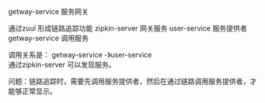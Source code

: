 getway-service 服务网关

通过zuul 形成链路追踪功能
zipkin-server      网关服务 
user-service       服务提供者
getway-service     调用服务

调用关系是：
getway-service  -》user-service   
通过zipkin-server  可以发现服务。

问题：链路追踪时，需要先调用服务提供者，然后在通过链路调用服务提供者，才能够正常显示。